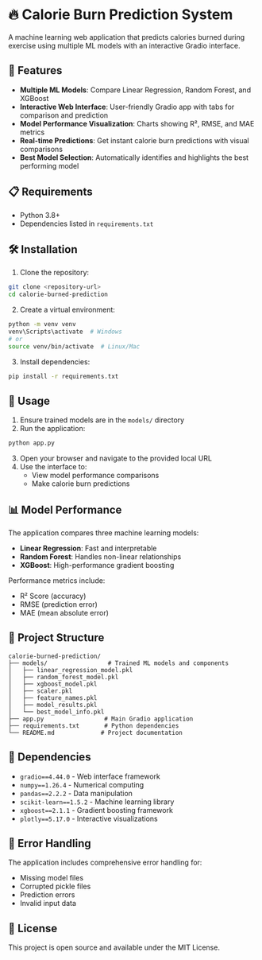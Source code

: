# 🔥 Calorie Burn Prediction System

A machine learning web application that predicts calories burned during exercise using multiple ML models with an interactive Gradio interface.

## 🚀 Features

- **Multiple ML Models**: Compare Linear Regression, Random Forest, and XGBoost
- **Interactive Web Interface**: User-friendly Gradio app with tabs for comparison and prediction
- **Model Performance Visualization**: Charts showing R², RMSE, and MAE metrics
- **Real-time Predictions**: Get instant calorie burn predictions with visual comparisons
- **Best Model Selection**: Automatically identifies and highlights the best performing model

## 📋 Requirements

- Python 3.8+
- Dependencies listed in `requirements.txt`

## 🛠️ Installation

1. Clone the repository:
```bash
git clone <repository-url>
cd calorie-burned-prediction
```

2. Create a virtual environment:
```bash
python -m venv venv
venv\Scripts\activate  # Windows
# or
source venv/bin/activate  # Linux/Mac
```

3. Install dependencies:
```bash
pip install -r requirements.txt
```

## 🎯 Usage

1. Ensure trained models are in the `models/` directory
2. Run the application:
```bash
python app.py
```
3. Open your browser and navigate to the provided local URL
4. Use the interface to:
   - View model performance comparisons
   - Make calorie burn predictions

## 📊 Model Performance

The application compares three machine learning models:

- **Linear Regression**: Fast and interpretable
- **Random Forest**: Handles non-linear relationships
- **XGBoost**: High-performance gradient boosting

Performance metrics include:
- R² Score (accuracy)
- RMSE (prediction error)
- MAE (mean absolute error)

## 📁 Project Structure

```
calorie-burned-prediction/
├── models/                 # Trained ML models and components
│   ├── linear_regression_model.pkl
│   ├── random_forest_model.pkl
│   ├── xgboost_model.pkl
│   ├── scaler.pkl
│   ├── feature_names.pkl
│   ├── model_results.pkl
│   └── best_model_info.pkl
├── app.py                 # Main Gradio application
├── requirements.txt       # Python dependencies
└── README.md             # Project documentation
```

## 🔧 Dependencies

- `gradio==4.44.0` - Web interface framework
- `numpy==1.26.4` - Numerical computing
- `pandas==2.2.2` - Data manipulation
- `scikit-learn==1.5.2` - Machine learning library
- `xgboost==2.1.1` - Gradient boosting framework
- `plotly==5.17.0` - Interactive visualizations

## 🚨 Error Handling

The application includes comprehensive error handling for:
- Missing model files
- Corrupted pickle files
- Prediction errors
- Invalid input data

## 📝 License

This project is open source and available under the MIT License.